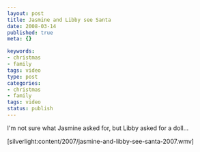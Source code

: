 ```yaml
--- 
layout: post
title: Jasmine and Libby see Santa
date: 2008-03-14
published: true
meta: {}

keywords: 
- christmas
- family
tags: video
type: post
categories: 
- christmas
- family
tags: video
status: publish
---
```



I'm not sure what Jasmine asked for, but Libby asked for a doll...

[silverlight:content/2007/jasmine-and-libby-see-santa-2007.wmv]

